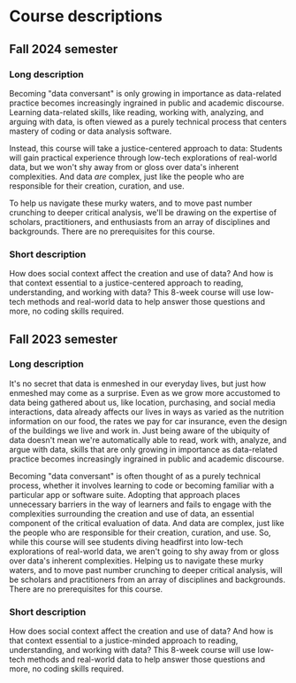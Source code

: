 # Course descriptions

## Fall 2024 semester

### Long description

Becoming "data conversant" is only growing in importance as data-related practice becomes increasingly ingrained in public and academic discourse. Learning data-related skills, like reading, working with, analyzing, and arguing with data, is often viewed as a purely technical process that centers mastery of coding or data analysis software.

Instead, this course will take a justice-centered approach to data: Students will gain practical experience through low-tech explorations of real-world data, but we won't shy away from or gloss over data's inherent complexities. And data *are* complex, just like the people who are responsible for their creation, curation, and use.

To help us navigate these murky waters, and to move past number crunching to deeper critical analysis, we'll be drawing on the expertise of scholars, practitioners, and enthusiasts from an array of disciplines and backgrounds.
There are no prerequisites for this course.

### Short description

How does social context affect the creation and use of data? And how is that context essential to a justice-centered approach to reading, understanding, and working with data? This 8-week course will use low-tech methods and real-world data to help answer those questions and more, no coding skills required.

## Fall 2023 semester

### Long description

It's no secret that data is enmeshed in our everyday lives, but just how enmeshed may come as a surprise. Even as we grow more accustomed to data being gathered about us, like location, purchasing, and social media interactions, data already affects our lives in ways as varied as the nutrition information on our food, the rates we pay for car insurance, even the design of the buildings we live and work in. Just being aware of the ubiquity of data doesn't mean we're automatically able to read, work with, analyze, and argue with data, skills that are only growing in importance as data-related practice becomes increasingly ingrained in public and academic discourse.

Becoming "data conversant" is often thought of as a purely technical process, whether it involves learning to code or becoming familiar with a particular app or software suite. Adopting that approach places unnecessary barriers in the way of learners and fails to engage with the complexities surrounding the creation and use of data, an essential component of the critical evaluation of data. And data are complex, just like the people who are responsible for their creation, curation, and use. So, while this course will see students diving headfirst into low-tech explorations of real-world data, we aren't going to shy away from or gloss over data's inherent complexities. Helping us to navigate these murky waters, and to move past number crunching to deeper critical analysis, will be scholars and practitioners from an array of disciplines and backgrounds.
There are no prerequisites for this course.


### Short description

How does social context affect the creation and use of data? And how is that context essential to a justice-minded approach to reading, understanding, and working with data? This 8-week course will use low-tech methods and real-world data to help answer those questions and more, no coding skills required.